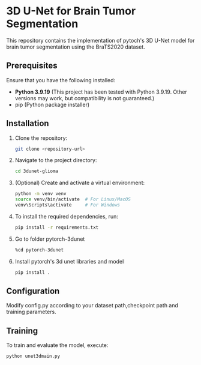 # 3D U-Net for Brain Tumor Segmentation

This repository contains the implementation of pytoch's 3D U-Net model for brain tumor segmentation using the BraTS2020 dataset.

## Prerequisites

Ensure that you have the following installed:
- **Python 3.9.19** (This project has been tested with Python 3.9.19. Other versions may work, but compatibility is not guaranteed.)
- pip (Python package installer)

## Installation

1. Clone the repository:
    ```bash
    git clone <repository-url>
    ```

2. Navigate to the project directory:
    ```bash
    cd 3dunet-glioma
    ```

3. (Optional) Create and activate a virtual environment:
    ```bash
    python -m venv venv
    source venv/bin/activate  # For Linux/MacOS
    venv\Scripts\activate     # For Windows
    ```

4. To install the required dependencies, run:

    ```bash
    pip install -r requirements.txt
    ```

5. Go to folder pytorch-3dunet
    ```bash
    %cd pytorch-3dunet
    ```

6. Install pytorch's 3d unet libraries and model
    ```bash
    pip install .
    ```




## Configuration

Modify config.py according to your dataset path,checkpoint path and training parameters.


## Training

To train and evaluate the model, execute:

```bash
python unet3dmain.py
```
